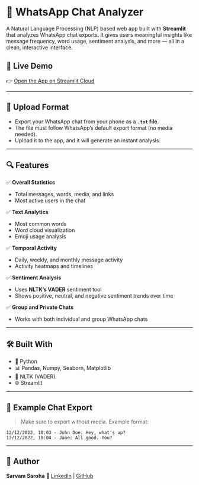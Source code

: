 # 📱 WhatsApp Chat Analyzer

A Natural Language Processing (NLP) based web app built with **Streamlit** that analyzes WhatsApp chat exports. It gives users meaningful insights like message frequency, word usage, sentiment analysis, and more — all in a clean, interactive interface.



## 🚀 Live Demo

👉 [Open the App on Streamlit Cloud](https://whatsapp-chat-analyzer-by-sarvam-saroha.streamlit.app/)  


---

## 📂 Upload Format

- Export your WhatsApp chat from your phone as a **`.txt` file**.
- The file must follow WhatsApp’s default export format (no media needed).
- Upload it to the app, and it will generate an instant analysis.

---

## 🔍 Features

✅ **Overall Statistics**
- Total messages, words, media, and links  
- Most active users in the chat  

✅ **Text Analytics**
- Most common words  
- Word cloud visualization  
- Emoji usage analysis  

✅ **Temporal Activity**
- Daily, weekly, and monthly message activity  
- Activity heatmaps and timelines  

✅ **Sentiment Analysis**
- Uses **NLTK’s VADER** sentiment tool  
- Shows positive, neutral, and negative sentiment trends over time  

✅ **Group and Private Chats**
- Works with both individual and group WhatsApp chats  

---

## 🛠️ Built With

- 🐍 Python
- 📊 Pandas, Numpy, Seaborn, Matplotlib
- 🧠 NLTK (VADER)
- 🌐 Streamlit

---

## 📄 Example Chat Export

> Make sure to export without media.
> Example format:

```
12/12/2022, 10:03 - John Doe: Hey, what's up?
12/12/2022, 10:04 - Jane: All good. You?
```

---

## 🧠 Author

**Sarvam Saroha**
🔗 [LinkedIn](https://linkedin.com/in/sarvamsaroha) |
 [GitHub](https://github.com/sarvam207)




